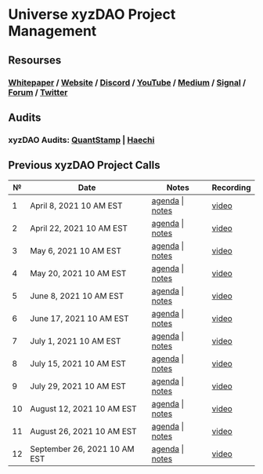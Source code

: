 # **Universe xyzDAO Project Management**

## **Resourses**
### [Whitepaper](https://github.com/UniverseXYZ/UniverseXYZ-Whitepaper) / [Website](https://universe.xyz/) / [Discord](https://discord.gg/nfu) / [YouTube](https://www.youtube.com/channel/UCWt00md9T2b4iTsHWp_Fapw) / [Medium](https://medium.com/universe-xyz) / [Signal](https://signal.universe.xyz/#/) / [Forum](https://forum.universe.xyz/) / [Twitter](https://twitter.com/universe_xyz)


## **Audits**
### xyzDAO Audits: [QuantStamp](https://github.com/UniverseXYZ/xyzDAO-PM/blob/master/audits/Quantstamp-DAO.pdf) | [Haechi](https://github.com/UniverseXYZ/xyzDAO-PM/blob/master/audits/HAECHI-DAO.pdf)

## Previous xyzDAO Project Calls

 №  | Date                             | Notes          | Recording            |
--- | -------------------------------- | -------------- | -------------------- |
 1  | April 8, 2021 10 AM EST       | [agenda](https://github.com/UniverseXYZ/xyzDAO-PM/issues/1) \| [notes](https://github.com/UniverseXYZ/xyzDAO-PM/blob/master/Universe%20xyzDAO%20Project%20Calls/call_1.md)     | [video](https://www.youtube.com/watch?v=3K4-cWBGl7Y) |
 2  | April 22, 2021 10 AM EST       | [agenda](https://github.com/UniverseXYZ/xyzDAO-PM/issues/2) \| [notes](https://github.com/UniverseXYZ/xyzDAO-PM/blob/master/Universe%20xyzDAO%20Project%20Calls/call_02.md)     | [video](https://www.youtube.com/watch?v=JAZOA0ibCVA) |
 3  | May 6, 2021 10 AM EST       | [agenda](https://github.com/UniverseXYZ/xyzDAO-PM/issues/4) \| [notes](https://github.com/UniverseXYZ/xyzDAO-PM/blob/master/Universe%20xyzDAO%20Project%20Calls/call_03.md)     | [video](https://www.youtube.com/watch?v=pYz3H-tWTOE&t=1s) |
 4  | May 20, 2021 10 AM EST       | [agenda](https://github.com/UniverseXYZ/xyzDAO-PM/issues/7) \| [notes](https://github.com/UniverseXYZ/xyzDAO-PM/pull/12/commits/049c28f4e9b48c7206c177aea3267da8eefc2b36)     | [video](https://www.youtube.com/watch?v=_0YsbpMqF4E) |
 5  | June 8, 2021 10 AM EST       | [agenda](https://github.com/UniverseXYZ/xyzDAO-PM/issues/11) \| [notes](https://github.com/UniverseXYZ/xyzDAO-PM/pull/12/commits/bb2c43305248facadf438f4eea4b965adcbf8b00)     | [video](https://www.youtube.com/watch?v=glRSBWgwQ34) |
 6  | June 17, 2021 10 AM EST       | [agenda](https://github.com/UniverseXYZ/xyzDAO-PM/issues/13) \| [notes](https://github.com/UniverseXYZ/xyzDAO-PM/pull/17/commits/88e22cf043e0cb44cd4de9fb486f7a7471ab95c1)     | [video](https://www.youtube.com/watch?v=IZG1eB5zevw) |
 7  | July 1, 2021 10 AM EST       | [agenda](https://github.com/UniverseXYZ/xyzDAO-PM/issues/14) \| [notes](https://github.com/UniverseXYZ/xyzDAO-PM/pull/16/commits/d4884225555d62a41c891badc846397557440b9b)     | [video](https://www.youtube.com/watch?v=VVBaY-zbCec&t=254s) |
 8  | July 15, 2021 10 AM EST       | [agenda](https://github.com/UniverseXYZ/xyzDAO-PM/issues/18) \| [notes](https://github.com/UniverseXYZ/xyzDAO-PM/pull/19/commits/0b4e7a745fdacd63b177fb803201bbab4584e13e)     | [video](https://www.youtube.com/watch?v=6NlsAzwf40M) |
 9  | July 29, 2021 10 AM EST       | [agenda](https://github.com/UniverseXYZ/xyzDAO-PM/issues/20) \| [notes]()     | [video]() |
 10  | August 12, 2021 10 AM EST       | [agenda](https://github.com/UniverseXYZ/xyzDAO-PM/issues/23) \| [notes]()     | [video](https://www.youtube.com/watch?v=H4Fjo08ReJM) |
 11  | August 26, 2021 10 AM EST       | [agenda](https://github.com/UniverseXYZ/xyzDAO-PM/issues/24) \| [notes]()     | [video]() |
 12  | September 26, 2021 10 AM EST       | [agenda](https://github.com/UniverseXYZ/xyzDAO-PM/issues/25) \| [notes]()     | [video]() |
